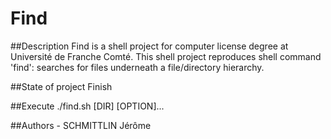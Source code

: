 # Find

##Description Find is a shell project for computer license degree at Université de Franche Comté. This shell project reproduces shell command 'find': searches for files underneath a file/directory hierarchy.

##State of project
        Finish
        
##Execute
        ./find.sh [DIR] [OPTION]...

##Authors
        - SCHMITTLIN Jérôme
